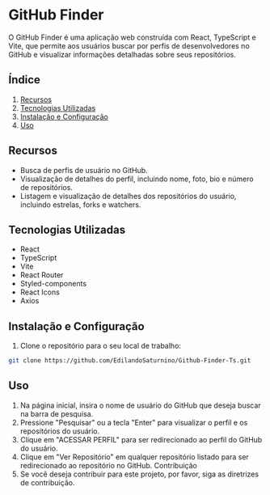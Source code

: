 # GitHub Finder

O GitHub Finder é uma aplicação web construída com React, TypeScript e Vite, que permite aos usuários buscar por perfis de desenvolvedores no GitHub e visualizar informações detalhadas sobre seus repositórios.

## Índice

1. [Recursos](#recursos)
2. [Tecnologias Utilizadas](#tecnologias-utilizadas)
3. [Instalação e Configuração](#instalação-e-configuração)
4. [Uso](#uso)

## Recursos

- Busca de perfis de usuário no GitHub.
- Visualização de detalhes do perfil, incluindo nome, foto, bio e número de repositórios.
- Listagem e visualização de detalhes dos repositórios do usuário, incluindo estrelas, forks e watchers.

## Tecnologias Utilizadas

- React
- TypeScript
- Vite
- React Router
- Styled-components
- React Icons
- Axios

## Instalação e Configuração

1. Clone o repositório para o seu local de trabalho:

```bash
git clone https://github.com/EdilandoSaturnino/Github-Finder-Ts.git
```

## Uso

1. Na página inicial, insira o nome de usuário do GitHub que deseja buscar na barra de pesquisa.
2. Pressione "Pesquisar" ou a tecla "Enter" para visualizar o perfil e os repositórios do usuário.
3. Clique em "ACESSAR PERFIL" para ser redirecionado ao perfil do GitHub do usuário.
4. Clique em "Ver Repositório" em qualquer repositório listado para ser redirecionado ao repositório no GitHub.
Contribuição
5. Se você deseja contribuir para este projeto, por favor, siga as diretrizes de contribuição.
